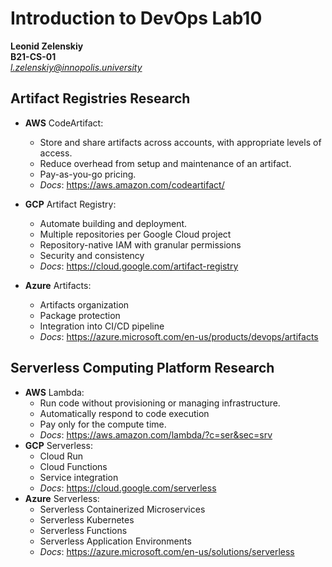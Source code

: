 # Introduction to DevOps Lab10
**Leonid Zelenskiy** <br>
**B21-CS-01** <br>
*l.zelenskiy@innopolis.university*

## Artifact Registries Research
- **AWS** CodeArtifact:
    - Store and share artifacts across accounts, with appropriate levels of access.
    - Reduce overhead from setup and maintenance of an artifact.
    - Pay-as-you-go pricing.
    - *Docs*: https://aws.amazon.com/codeartifact/

- **GCP** Artifact Registry:
    - Automate building and deployment.
    - Multiple repositories per Google Cloud project
    - Repository-native IAM with granular permissions
    - Security and consistency
    - *Docs*: https://cloud.google.com/artifact-registry

- **Azure** Artifacts:
    - Artifacts organization
    - Package protection
    - Integration into CI/CD pipeline
    - *Docs*: https://azure.microsoft.com/en-us/products/devops/artifacts

## Serverless Computing Platform Research
- **AWS** Lambda:
  - Run code without provisioning or managing infrastructure.
  - Automatically respond to code execution
  - Pay only for the compute time.
  - *Docs*: https://aws.amazon.com/lambda/?c=ser&sec=srv 
- **GCP** Serverless:
  - Cloud Run
  - Cloud Functions
  - Service integration
  - *Docs*: https://cloud.google.com/serverless 
- **Azure** Serverless:
  - Serverless Containerized Microservices
  - Serverless Kubernetes
  - Serverless Functions
  - Serverless Application Environments
  - *Docs*: https://azure.microsoft.com/en-us/solutions/serverless
